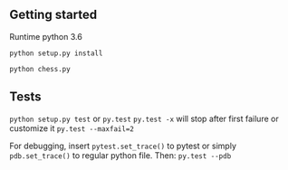 ## Getting started

Runtime python 3.6

`python setup.py install`

`python chess.py`


## Tests

`python setup.py test` or `py.test`
`py.test -x` will stop after first failure or customize it `py.test --maxfail=2`

For debugging, insert `pytest.set_trace()` to pytest or simply `pdb.set_trace()` to regular python file. Then:
`py.test --pdb` 